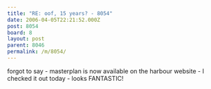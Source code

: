 ```yaml
---
title: "RE: oof, 15 years? - 8054"
date: 2006-04-05T22:21:52.000Z
post: 8054
board: 8
layout: post
parent: 8046
permalink: /m/8054/
---
```

forgot to say - masterplan is now available on the harbour website - I checked it out today - looks FANTASTIC!
